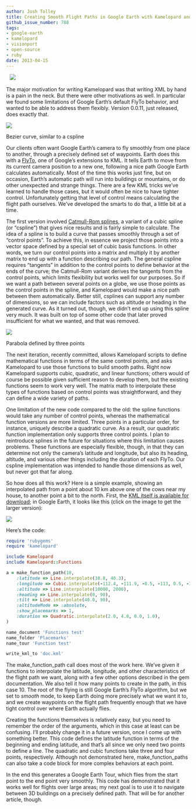 ```yaml
---
author: Josh Tolley
title: Creating Smooth Flight Paths in Google Earth with Kamelopard and Math
github_issue_number: 788
tags:
- google-earth
- kamelopard
- visionport
- open-source
- ruby
date: 2013-04-15
---
```


<a href="http://commons.wikimedia.org/wiki/File:Camel_in_Petra3.jpg" imageanchor="1" style="padding: 10px"><img border="0" src="/blog/2013/04/creating-smooth-flight-paths-in-google/image-0.jpeg"/></a>

The major motivation for writing Kamelopard was that writing XML by hand is a pain in the neck. But there were other motivations as well. In particular we found some limitations of Google Earth’s default FlyTo behavior, and wanted to be able to address them flexibly. Version 0.0.11, just released, does exactly that.

<a href="/blog/2013/04/creating-smooth-flight-paths-in-google/image-1-big.png" imageanchor="1"><img border="0" src="/blog/2013/04/creating-smooth-flight-paths-in-google/image-1.png"/></a>

Bezier curve, similar to a cspline

Our clients often want Google Earth’s camera to fly smoothly from one place to another, through a precisely defined set of waypoints. Earth does this with a [FlyTo](https://developers.google.com/kml/documentation/kmlreference#gxflyto), one of Google’s extensions to KML. It tells Earth to move from its current camera position to a new one, following a nice path Google Earth calculates automatically. Most of the time this works just fine, but on occasion, Earth’s automatic path will run into buildings or mountains, or do other unexpected and strange things. There are a few KML tricks we’ve learned to handle those cases, but it would often be nice to have tighter control. Unfortunately getting that level of control means calculating the flight path ourselves. We’ve developed the smarts to do that, a little bit at a time.

The first version involved [Catmull-Rom splines](http://en.wikipedia.org/wiki/Cubic_Hermite_spline), a variant of a cubic spline (or “cspline”) that gives nice results and is fairly simple to calculate. The idea of a spline is to build a curve that passes smoothly through a set of “control points”. To achieve this, in essence we project those points into a vector space defined by a special set of cubic basis functions. In other words, we turn our control points into a matrix and multiply it by another matrix to end up with a function describing our path. The general cspline requires “tangents” in addition to the control points to define behavior at the ends of the curve; the Catmull-Rom variant derives the tangents from the control points, which limits flexibility but works well for our purposes. So if we want a path between several points on a globe, we use those points as the control points in the spline, and Kamelopard would make a nice path between them automatically. Better still, csplines can support any number of dimensions, so we can include factors such as altitude or heading in the generated curve. As it turned out, though, we didn’t end up using this spline very much. It was built on top of some other code that later proved insufficient for what we wanted, and that was removed.

<a href="/blog/2013/04/creating-smooth-flight-paths-in-google/image-2-big.png" imageanchor="1"><img border="0" src="/blog/2013/04/creating-smooth-flight-paths-in-google/image-2.png"/></a>

Parabola defined by three points

The next iteration, recently committed, allows Kamelopard scripts to define mathematical functions in terms of the same control points, and asks Kamelopard to use those functions to build smooth paths. Right now Kamelopard supports cubic, quadratic, and linear functions; others would of course be possible given sufficient reason to develop them, but the existing functions seem to work very well. The matrix math to interpolate these types of functions based on control points was straightforward, and they can define a wide variety of paths.

One limitation of the new code compared to the old: the spline functions would take any number of control points, whereas the mathematical function versions are more limited. Three points in a particular order, for instance, uniquely describe a quadratic curve. As a result, our quadratic function implementation only supports three control points. I plan to reintroduce splines in the future for situations where this limitation causes problems. These functions are especially flexible, though, in that they can determine not only the camera’s latitude and longitude, but also its heading, altitude, and various other things including the duration of each FlyTo. Our cspline implementation was intended to handle those dimensions as well, but never got that far along.

So how does all this work? Here is a simple example, showing an interpolated path from a point about 10 km above one of the cows near my house, to another point a bit to the north. First, the [KML itself is available for download](http://josh.endpoint.com/kamelopard_functions.kml); in Google Earth, it looks like this (click on the image to get the larger version):

<a href="/blog/2013/04/creating-smooth-flight-paths-in-google/image-3-big.png" imageanchor="1"><img border="0" src="/blog/2013/04/creating-smooth-flight-paths-in-google/image-3.png"/></a>

Here’s the code:

```ruby
require 'rubygems'
require 'kamelopard'

include Kamelopard
include Kamelopard::Functions

a = make_function_path(10,
    :latitude => Line.interpolate(38.8, 40.3),
    :longitude => Cubic.interpolate(-112.4, -111.9, -0.5, -113, 0.5, -110),
    :altitude => Line.interpolate(10000, 2000),
    :heading => Line.interpolate(0, 90),
    :tilt => Line.interpolate(40.0, 90),
    :altitudeMode => :absolute,
    :show_placemarks => 1,
    :duration => Quadratic.interpolate(2.0, 4.0, 0.0, 1.0),
)

name_document 'Functions test'
name_folder 'Placemarks'
name_tour 'Function test'

write_kml_to 'doc.kml'
```

The make_function_path call does most of the work here. We’ve given it functions to interpolate the latitude, longitude, and other characteristics of the flight path we want, along with a few other options described in the gem documentation. We also tell it how many points to create in the path, in this case 10. The root of the flying is still Google Earth’s FlyTo algorithm, but we set to *smooth* mode, to keep Earth doing more precisely what we want it to, and we create waypoints on the flight path frequently enough that we have tight control over where Earth actually flies.

Creating the functions themselves is relatively easy, but you need to remember the order of the arguments, which in this case at least can be confusing. I’ll probably change it in a future version, once I come up with something better. This code defines the latitude function in terms of the beginning and ending latitude, and that’s all since we only need two points to define a line. The quadratic and cubic functions take three and four points, respectively. Although not demonstrated here, make_function_paths can also take a code block for more complex behaviors at each point.

In the end this generates a Google Earth Tour, which flies from the start point to the end point very smoothly. This code has demonstrated that it works well for flights over large areas; my next goal is to use it to navigate between 3D buildings on a precisely defined path. That will be for another article, though.
